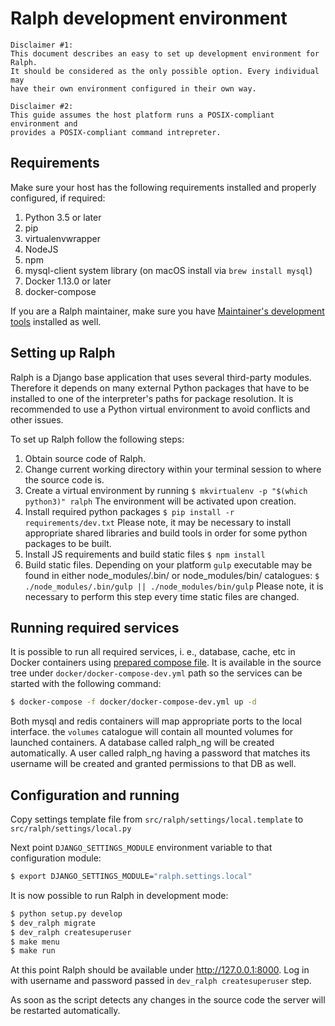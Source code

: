 # Ralph development environment

    Disclaimer #1:
    This document describes an easy to set up development environment for Ralph.
    It should be considered as the only possible option. Every individual may
    have their own environment configured in their own way.

    Disclaimer #2:
    This guide assumes the host platform runs a POSIX-compliant environment and
    provides a POSIX-compliant command intrepreter.

## Requirements

Make sure your host has the following requirements installed and
properly configured, if required:

1.  Python 3.5 or later
1.  pip
1.  virtualenvwrapper
1.  NodeJS
1.  npm
1.  mysql-client system library (on macOS install via `brew install mysql`)
1.  Docker 1.13.0 or later
1.  docker-compose

If you are a Ralph maintainer, make sure you have [Maintainer's development tools][1]
installed as well.


## Setting up Ralph

Ralph is a Django base application that uses several third-party modules.
Therefore it depends on many external Python packages that have to be installed
to one of the interpreter's paths for package resolution. It is recommended to
use a Python virtual environment to avoid conflicts and other issues.

To set up Ralph follow the following steps:

1. Obtain source code of Ralph.
1. Change current working directory within your terminal session to where the
source code is.
1. Create a virtual environment by running
        ```
        $ mkvirtualenv -p "$(which python3)" ralph
        ```
The environment will be activated upon creation.
1. Install required python packages
        ```
        $ pip install -r requirements/dev.txt
        ```
Please note, it may be necessary to install appropriate shared libraries and
build tools in order for some python packages to be built.
1. Install JS requirements and build static files
        ```
        $ npm install
        ```
1. Build static files. Depending on your platform ```gulp``` executable
may be found in either node_modules/.bin/ or node_modules/bin/ catalogues:
        ```
        $ ./node_modules/.bin/gulp || ./node_modules/bin/gulp
        ```
Please note, it is necessary to perform this step every
time static files are changed.


## Running required services

It is possible to run all required services, i. e., database, cache, etc in
Docker containers using [prepared compose file][2]. It is available in the
source tree under ```docker/docker-compose-dev.yml``` path so the services
can be started with the following command:

```bash
$ docker-compose -f docker/docker-compose-dev.yml up -d
```

Both mysql and redis containers will map appropriate ports to the local
interface. the ```volumes``` catalogue will contain all mounted volumes for
launched containers. A database called ralph_ng will be created automatically.
A user called ralph_ng having a password that matches its username will be
created and granted permissions to that DB as well.


## Configuration and running

Copy settings template file from ```src/ralph/settings/local.template``` to ```src/ralph/settings/local.py```

Next point ```DJANGO_SETTINGS_MODULE``` environment variable to that
configuration module:

```bash
$ export DJANGO_SETTINGS_MODULE="ralph.settings.local"
```

It is now possible to run Ralph in development mode:

```bash
$ python setup.py develop
$ dev_ralph migrate
$ dev_ralph createsuperuser
$ make menu
$ make run
```

At this point Ralph should be available under http://127.0.0.1:8000.
Log in with username and password passed in `dev_ralph createsuperuser` step.

As soon as the script detects any changes in the source code the server will be restarted automatically.


[1]: ./maintainers_devtools.md
[2]: https://raw.githubusercontent.com/allegro/ralph/ng/docker/docker-compose-dev.yml

